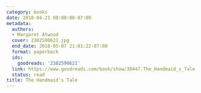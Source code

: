 ```yaml
---
category: books
date: 2018-04-21 00:00:00-07:00
metadata:
  authors:
  - Margaret Atwood
  cover: 2382590621.jpg
  end_date: 2018-05-07 21:01:22-07:00
  format: paperback
  ids:
    goodreads: '2382590621'
  link: https://www.goodreads.com/book/show/38447.The_Handmaid_s_Tale
  status: read
title: The Handmaid's Tale
---
```

